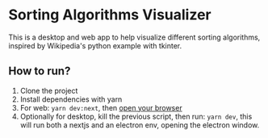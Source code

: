 # Sorting Algorithms Visualizer

This is a desktop and web app to help visualize different sorting algorithms, inspired by Wikipedia's python example with tkinter.

## How to run?

1. Clone the project
2. Install dependencies with yarn
3. For web: `yarn dev:next`, then [open your browser](http://localhost:3000)
4. Optionally for desktop, kill the previous script, then run: `yarn dev`, this will run both a nextjs and an electron env, opening the electron window.

